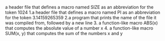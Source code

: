  a header file that defines a macro named SIZE as an abbreviation for the token 1024
1.a header file that defines a macro named PI as an abbreviation for the token 3.14159265359
2.a program that prints the name of the file it was compiled from, followed by a new line
3. a function-like macro ABS(x) that computes the absolute value of a number x
4. a function-like macro SUM(x, y) that computes the sum of the numbers x and y
